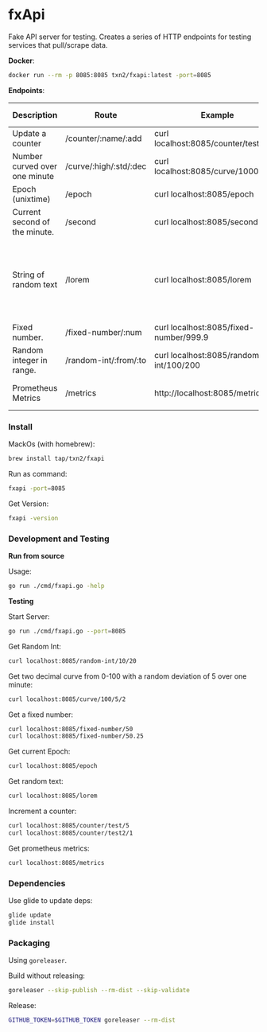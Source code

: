 # fxApi


Fake API server for testing. Creates a series of HTTP endpoints for testing services that pull/scrape data.

**Docker**:
```bash
docker run --rm -p 8085:8085 txn2/fxapi:latest -port=8085
```

**Endpoints**:

Description | Route | Example | Example Output
----------- | ----- | ------- | ------
Update a counter | /counter/:name/:add  | curl localhost:8085/counter/test_a/10 | 10
Number curved over one minute | /curve/:high/:std/:dec | curl localhost:8085/curve/1000/5/2 | 766.99
Epoch (unixtime) | /epoch | curl localhost:8085/epoch | 1542835090
Current second of the minute. | /second | curl localhost:8085/second | 12
String of random text | /lorem | curl localhost:8085/lorem | Pro qui tibi inveni dum qua fit donec amare illic mea regem falli contexo pro peregrinorum.
Fixed number. | /fixed-number/:num | curl localhost:8085/fixed-number/999.9 | 999.9
Random integer in range. | /random-int/:from/:to | curl localhost:8085/random-int/100/200 | 138
Prometheus Metrics | /metrics | http://localhost:8085/metrics | (Prometheus style metrics output)

### Install

MackOs (with homebrew):
```bash
brew install tap/txn2/fxapi
```

Run as command:
```bash
fxapi -port=8085
```

Get Version:
```bash
fxapi -version
```

### Development and Testing

**Run from source**

Usage:
```bash
go run ./cmd/fxapi.go -help
```

**Testing**

Start Server:
```bash
go run ./cmd/fxapi.go --port=8085
```

Get Random Int:
```bash
curl localhost:8085/random-int/10/20
```

Get two decimal curve from 0-100 with a random deviation of 5 over one minute:
```bash
curl localhost:8085/curve/100/5/2
```

Get a fixed number:
```bash
curl localhost:8085/fixed-number/50
curl localhost:8085/fixed-number/50.25
```

Get current Epoch:
```bash
curl localhost:8085/epoch
```

Get random text:
```bash
curl localhost:8085/lorem
```

Increment a counter:
```bash
curl localhost:8085/counter/test/5
curl localhost:8085/counter/test2/1
```

Get prometheus metrics:
```bash
curl localhost:8085/metrics
```

### Dependencies

Use glide to update deps:

```bash
glide update
glide install
```

### Packaging

Using `goreleaser`.

Build without releasing:
```bash
goreleaser --skip-publish --rm-dist --skip-validate
```

Release:
```bash
GITHUB_TOKEN=$GITHUB_TOKEN goreleaser --rm-dist
```
